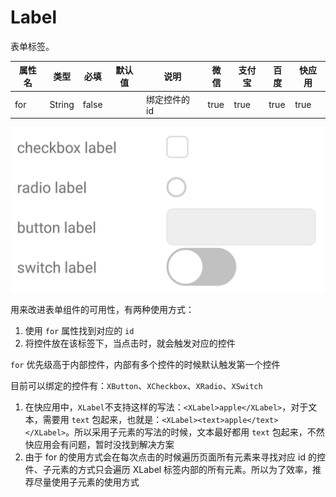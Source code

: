 # Label

表单标签。

| 属性名 | 类型 | 必填 | 默认值 | 说明 | 微信 | 支付宝 | 百度 | 快应用 |
| --- | --- | --- | --- | --- | --- | --- | --- | --- |
| for | String | false | | 绑定控件的 id | true | true | true | true |

<p><img style="max-height: 500px" src="../assets/images/components/label.png" /></p>

用来改进表单组件的可用性，有两种使用方式：
1. 使用 `for` 属性找到对应的 `id`
2. 将控件放在该标签下，当点击时，就会触发对应的控件

`for` 优先级高于内部控件，内部有多个控件的时候默认触发第一个控件

目前可以绑定的控件有：`XButton`、`XCheckbox`、`XRadio`、`XSwitch`

1. 在快应用中，`XLabel`不支持这样的写法：`<XLabel>apple</XLabel>`，对于文本，需要用 `text` 包起来，也就是：`<XLabel><text>apple</text></XLabel>`。所以采用子元素的写法的时候，文本最好都用 `text` 包起来，不然快应用会有问题，暂时没找到解决方案
2. 由于 for 的使用方式会在每次点击的时候遍历页面所有元素来寻找对应 id 的控件、子元素的方式只会遍历 XLabel 标签内部的所有元素。所以为了效率，推荐尽量使用子元素的使用方式
